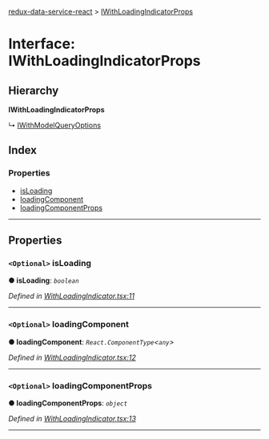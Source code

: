 [redux-data-service-react](../README.md) > [IWithLoadingIndicatorProps](../interfaces/iwithloadingindicatorprops.md)

# Interface: IWithLoadingIndicatorProps

## Hierarchy

**IWithLoadingIndicatorProps**

↳  [IWithModelQueryOptions](iwithmodelqueryoptions.md)

## Index

### Properties

* [isLoading](iwithloadingindicatorprops.md#isloading)
* [loadingComponent](iwithloadingindicatorprops.md#loadingcomponent)
* [loadingComponentProps](iwithloadingindicatorprops.md#loadingcomponentprops)

---

## Properties

<a id="isloading"></a>

### `<Optional>` isLoading

**● isLoading**: *`boolean`*

*Defined in [WithLoadingIndicator.tsx:11](https://github.com/Rediker-Software/redux-data-service-react/blob/a3ddc60/src/WithLoadingIndicator.tsx#L11)*

___
<a id="loadingcomponent"></a>

### `<Optional>` loadingComponent

**● loadingComponent**: *`React.ComponentType`<`any`>*

*Defined in [WithLoadingIndicator.tsx:12](https://github.com/Rediker-Software/redux-data-service-react/blob/a3ddc60/src/WithLoadingIndicator.tsx#L12)*

___
<a id="loadingcomponentprops"></a>

### `<Optional>` loadingComponentProps

**● loadingComponentProps**: *`object`*

*Defined in [WithLoadingIndicator.tsx:13](https://github.com/Rediker-Software/redux-data-service-react/blob/a3ddc60/src/WithLoadingIndicator.tsx#L13)*

___

